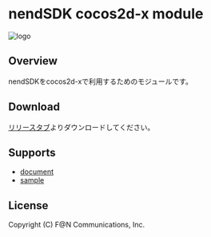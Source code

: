 # nendSDK cocos2d-x module

![logo](https://user-images.githubusercontent.com/9563381/31269103-17daebce-aaba-11e7-9899-742435c4ef20.png)

## Overview

nendSDKをcocos2d-xで利用するためのモジュールです。

## Download

[リリースタブ](https://github.com/fan-ADN/nendSDK-Cocos2dx-pub/releases)よりダウンロードしてください。

## Supports

* [document](https://github.com/fan-ADN/nendSDK-cocos2d-x/wiki)
* [sample](https://github.com/fan-ADN/nendSDK-cocos2d-x)

## License

Copyright (C) F@N Communications, Inc.
